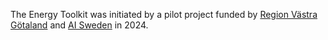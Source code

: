 The Energy Toolkit was initiated by a pilot project funded by [Region Västra Götaland](https://www.vgregion.se/) and [AI Sweden](https://ai.se) in 2024.